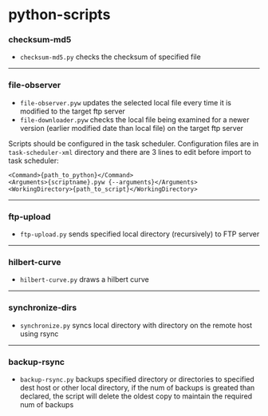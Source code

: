 # python-scripts
### checksum-md5
- `checksum-md5.py` checks the checksum of specified file</br>
---
### file-observer
- `file-observer.pyw` updates the selected local file every time it is modified to the target ftp server</br>
- `file-downloader.pyw` checks the local file being examined for a newer version (earlier modified date than local file) on the target ftp server<br>

Scripts should be configured in the task scheduler. Configuration files are in `task-scheduler-xml` directory
and there are 3 lines to edit before import to task scheduler:
```
<Command>{path_to_python}</Command>
<Arguments>{scriptname}.pyw {--arguments}</Arguments>
<WorkingDirectory>{path_to_script}</WorkingDirectory>
```
---
### ftp-upload
- `ftp-upload.py` sends specified local directory (recursively) to FTP server
---
### hilbert-curve
- `hilbert-curve.py` draws a hilbert curve
---
### synchronize-dirs
- `synchronize.py` syncs local directory with directory on the remote host using rsync
---
### backup-rsync
- `backup-rsync.py` backups specified directory or directories to specified dest host or other local directory, if the num of backups is greated than declared, the script will delete the oldest copy to maintain the required num of backups 